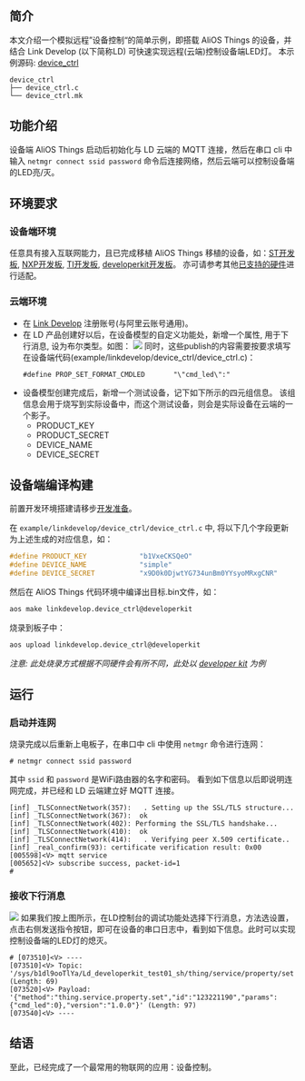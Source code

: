 


## 简介

本文介绍一个模拟远程”设备控制“的简单示例，即搭载 AliOS Things 的设备，并结合 Link Develop (以下简称LD) 可快速实现远程(云端)控制设备端LED灯。
本示例源码: [device_ctrl](https://github.com/alibaba/AliOS-Things/tree/developer/example/linkdevelop/device_ctrl)
```
device_ctrl
├── device_ctrl.c
└── device_ctrl.mk
```

## 功能介绍

设备端 AliOS Things 启动后初始化与 LD 云端的 MQTT 连接，然后在串口 cli 中输入 `netmgr connect ssid password` 命令后连接网络，然后云端可以控制设备端的LED亮/灭。


## 环境要求

### 设备端环境
任意具有接入互联网能力，且已完成移植 AliOS Things 移植的设备，如：[ST开发板](dev-st-guide), [NXP开发板](dev-nxp-guide), [TI开发板](dev-ti-guide), [developerkit开发板](http://aliosthings.io/#/developerkit)。
亦可请参考其他[已支持的硬件](https://github.com/alibaba/AliOS-Things/tree/master/board)进行适配。

### 云端环境

* 在 [Link Develop](https://linkdevelop.aliyun.com) 注册账号(与阿里云账号通用)。
* 在 LD 产品创建好以后，在设备模型的自定义功能处，新增一个属性, 用于下行消息, 设为布尔类型。如图：
![](https://img.alicdn.com/tfs/TB1yGW0XHPpK1RjSZFFXXa5PpXa-1657-602.png)
同时，这些publish的内容需要按要求填写在设备端代码(example/linkdevelop/device_ctrl/device_ctrl.c)：
    ```
    #define PROP_SET_FORMAT_CMDLED       "\"cmd_led\":"
    ```
* 设备模型创建完成后，新增一个测试设备，记下如下所示的四元组信息。
  该组信息会用于烧写到实际设备中，而这个测试设备，则会是实际设备在云端的一个影子。
	* PRODUCT_KEY
	* PRODUCT_SECRET
	* DEVICE_NAME
	* DEVICE_SECRET


## 设备端编译构建

前置开发环境搭建请移步[开发准备](dev-prepare)。

在 `example/linkdevelop/device_ctrl/device_ctrl.c` 中, 将以下几个字段更新为上述生成的对应信息，如：
```c
#define PRODUCT_KEY             "b1VxeCKSQeO"
#define DEVICE_NAME             "simple"
#define DEVICE_SECRET           "x9D0k0DjwtYG734unBm0YYsyoMRxgCNR"
```

然后在 AliOS Things 代码环境中编译出目标.bin文件，如：
```sh
aos make linkdevelop.device_ctrl@developerkit
```
烧录到板子中：
```sh
aos upload linkdevelop.device_ctrl@developerkit 
```
_注意: 此处烧录方式根据不同硬件会有所不同，此处以 [developer kit](https://github.com/alibaba/AliOS-Things/tree/developer/board/developerkit) 为例_

## 运行

### 启动并连网
烧录完成以后重新上电板子，在串口中 cli 中使用 `netmgr` 命令进行连网：
```
# netmgr connect ssid password
```
其中 `ssid` 和 `password` 是WiFi路由器的名字和密码。
看到如下信息以后即说明连网完成，并已经和 LD 云端建立好 MQTT 连接。
```
[inf] _TLSConnectNetwork(357):   . Setting up the SSL/TLS structure...
[inf] _TLSConnectNetwork(367):  ok
[inf] _TLSConnectNetwork(402): Performing the SSL/TLS handshake...
[inf] _TLSConnectNetwork(410):  ok
[inf] _TLSConnectNetwork(414):   . Verifying peer X.509 certificate..
[inf] _real_confirm(93): certificate verification result: 0x00
[005598]<V> mqtt service
[005652]<V> subscribe success, packet-id=1
# 
```

### 接收下行消息
![](https://img.alicdn.com/tfs/TB1nnk2XQvoK1RjSZPfXXXPKFXa-1690-603.png)
如果我们按上图所示，在LD控制台的调试功能处选择下行消息，方法选设置，点击右侧发送指令按钮，即可在设备的串口日志中，看到如下信息。此时可以实现控制设备端的LED灯的熄灭。
```
# [073510]<V> ----
[073510]<V> Topic: '/sys/b1dl9ooTlYa/Ld_developerkit_test01_sh/thing/service/property/set' (Length: 69)
[073520]<V> Payload: '{"method":"thing.service.property.set","id":"123221190","params":{"cmd_led":0},"version":"1.0.0"}' (Length: 97)
[073540]<V> ----
```

## 结语
至此，已经完成了一个最常用的物联网的应用：设备控制。
